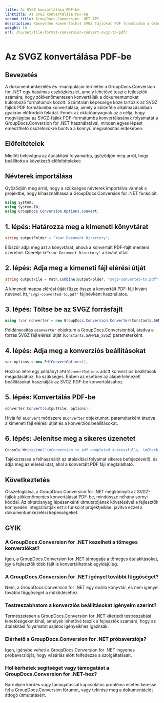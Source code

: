 ```yaml
---
title: Az SVGZ konvertálása PDF-be
linktitle: Az SVGZ konvertálása PDF-be
second_title: GroupDocs.Conversion .NET API
description: Könnyedén konvertálhat SVGZ fájlokat PDF formátumba a GroupDocs.Conversion for .NET segítségével. Fedezze fel az oktatóanyagokat lépésről lépésre, és engedje szabadjára a zökkenőmentes dokumentumkezelési lehetőségeket.
weight: 16
url: /hu/net/file-format-conversion-convert-svgz-to-pdf/
---
```


# Az SVGZ konvertálása PDF-be

## Bevezetés
A dokumentumkezelés és -manipuláció területén a GroupDocs.Conversion for .NET egy hatalmas eszközkészlet, amely lehetővé teszi a fejlesztők számára, hogy zökkenőmentesen konvertálják a dokumentumokat különböző formátumok között. Számtalan képessége közé tartozik az SVGZ fájlok PDF formátumba konvertálása, amely a különféle alkalmazásokban gyakran előforduló feladat. Ennek az oktatóanyagnak az a célja, hogy megvilágítsa az SVGZ-fájlok PDF-formátumba konvertálásának folyamatát a GroupDocs.Conversion for .NET használatával, minden egyes lépést emészthető összetevőkre bontva a könnyű megvalósítás érdekében.
## Előfeltételek
Mielőtt belevágna az átalakítási folyamatba, győződjön meg arról, hogy beállította a következő előfeltételeket:

## Névterek importálása
Győződjön meg arról, hogy a szükséges névterek importálva vannak a projektbe, hogy kihasználhassa a GroupDocs.Conversion for .NET funkcióit.
```csharp
using System;
using System.IO;
using GroupDocs.Conversion.Options.Convert;
```

## 1. lépés: Határozza meg a kimeneti könyvtárat
```csharp
string outputFolder = "Your Document Directory";
```
 Először adja meg azt a könyvtárat, ahová a konvertált PDF-fájlt menteni szeretné. Cserélje ki`"Your Document Directory"` a kívánt úttal.
## 2. lépés: Adja meg a kimeneti fájl elérési útját
```csharp
string outputFile = Path.Combine(outputFolder, "svgz-converted-to.pdf");
```
 A kimeneti mappa elérési útját fűzze össze a konvertált PDF-fájl kívánt nevével. Itt,`"svgz-converted-to.pdf"` fájlnévként használatos.
## 3. lépés: Töltse be az SVGZ forrásfájlt
```csharp
using (var converter = new GroupDocs.Conversion.Converter(Constants.SAMPLE_SVGZ))
```
 Példányosítás a`Converter` objektum a GroupDocs.Conversionból, átadva a forrás SVGZ fájl elérési útját (`Constants.SAMPLE_SVGZ`) paraméterként.
## 4. lépés: Adja meg a konverziós beállításokat
```csharp
var options = new PdfConvertOptions();
```
 Hozzon létre egy példányt a`PdfConvertOptions` adott konverziós beállítások megadásához, ha szükséges. Ebben az esetben az alapértelmezett beállításokat használják az SVGZ PDF-be konvertálásához.
## 5. lépés: Konvertálás PDF-be
```csharp
converter.Convert(outputFile, options);
```
 Hívja fel a`Convert` módszere a`Converter` objektumot, paraméterként átadva a kimeneti fájl elérési útját és a konverziós beállításokat.
## 6. lépés: Jelenítse meg a sikeres üzenetet
```csharp
Console.WriteLine("\nConversion to pdf completed successfully. \nCheck output in {0}", outputFolder);
```
Tájékoztassa a felhasználót az átalakítási folyamat sikeres befejezéséről, és adja meg az elérési utat, ahol a konvertált PDF fájl megtalálható.

## Következtetés
Összefoglalva, a GroupDocs.Conversion for .NET megkönnyíti az SVGZ-fájlok zökkenőmentes konvertálását PDF-be, mindössze néhány sornyi kóddal. Az oktatóanyag lépésenkénti útmutatójának követésével a fejlesztők könnyedén integrálhatják ezt a funkciót projektjeikbe, javítva ezzel a dokumentumkezelési képességeket.
## GYIK
### A GroupDocs.Conversion for .NET kezelheti a tömeges konverziókat?
Igen, a GroupDocs.Conversion for .NET támogatja a tömeges átalakításokat, így a fejlesztők több fájlt is konvertálhatnak egyidejűleg.
### A GroupDocs.Conversion for .NET igényel további függőséget?
Nem, a GroupDocs.Conversion for .NET egy önálló könyvtár, és nem igényel további függőséget a működéséhez.
### Testreszabhatom a konverziós beállításokat igényeim szerint?
Természetesen a GroupDocs.Conversion for .NET kiterjedt testreszabási lehetőségeket kínál, amelyek lehetővé teszik a fejlesztők számára, hogy az átalakítási folyamatot sajátos igényeikhez igazítsák.
### Elérhető a GroupDocs.Conversion for .NET próbaverziója?
Igen, igénybe veheti a GroupDocs.Conversion for .NET ingyenes próbaverzióját, hogy vásárlás előtt felfedezze a szolgáltatásait.
### Hol kérhetek segítséget vagy támogatást a GroupDocs.Conversion for .NET-hez?
Bármilyen kérdés vagy támogatással kapcsolatos probléma esetén keresse fel a GroupDocs.Conversion fórumot, vagy tekintse meg a dokumentációt átfogó útmutatásért.